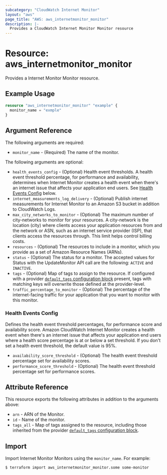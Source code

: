 ```yaml
---
subcategory: "CloudWatch Internet Monitor"
layout: "aws"
page_title: "AWS: aws_internetmonitor_monitor"
description: |-
  Provides a CloudWatch Internet Monitor Monitor resource
---
```


# Resource: aws_internetmonitor_monitor

Provides a Internet Monitor Monitor resource.

## Example Usage

```terraform
resource "aws_internetmonitor_monitor" "example" {
  monitor_name = "exmple"
}
```

## Argument Reference

The following arguments are required:

* `monitor_name` - (Required) The name of the monitor.

The following arguments are optional:

* `health_events_config` - (Optional) Health event thresholds. A health event threshold percentage, for performance and availability, determines when Internet Monitor creates a health event when there's an internet issue that affects your application end users. See [Health Events Config](#health-events-config) below.
* `internet_measurements_log_delivery` - (Optional) Publish internet measurements for Internet Monitor to an Amazon S3 bucket in addition to CloudWatch Logs.
* `max_city_networks_to_monitor` - (Optional) The maximum number of city-networks to monitor for your resources. A city-network is the location (city) where clients access your application resources from and the network or ASN, such as an internet service provider (ISP), that clients access the resources through. This limit helps control billing costs.
* `resources` - (Optional) The resources to include in a monitor, which you provide as a set of Amazon Resource Names (ARNs).
* `status` - (Optional) The status for a monitor. The accepted values for Status with the UpdateMonitor API call are the following: `ACTIVE` and `INACTIVE`.
* `tags` - (Optional) Map of tags to assign to the resource. If configured with a provider [`default_tags` configuration block](https://registry.terraform.io/providers/hashicorp/aws/latest/docs#default_tags-configuration-block) present, tags with matching keys will overwrite those defined at the provider-level.
* `traffic_percentage_to_monitor` - (Optional) The percentage of the internet-facing traffic for your application that you want to monitor with this monitor.

### Health Events Config

Defines the health event threshold percentages, for performance score and availability score. Amazon CloudWatch Internet Monitor creates a health event when there's an internet issue that affects your application end users where a health score percentage is at or below a set threshold. If you don't set a health event threshold, the default value is 95%.

* `availability_score_threshold` - (Optional) The health event threshold percentage set for availability scores.
* `performance_score_threshold` - (Optional) The health event threshold percentage set for performance scores.

## Attribute Reference

This resource exports the following attributes in addition to the arguments above:

* `arn` - ARN of the Monitor.
* `id` - Name of the monitor.
* `tags_all` - Map of tags assigned to the resource, including those inherited from the provider [`default_tags` configuration block](https://registry.terraform.io/providers/hashicorp/aws/latest/docs#default_tags-configuration-block).

## Import

Import Internet Monitor Monitors using the `monitor_name`. For example:

```
$ terraform import aws_internetmonitor_monitor.some some-monitor
```
